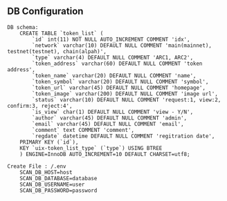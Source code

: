 ## DB Configuration
    DB schema:
        CREATE TABLE `token_list` (
            `id` int(11) NOT NULL AUTO_INCREMENT COMMENT 'idx',
            `network` varchar(10) DEFAULT NULL COMMENT 'main(mainnet), testnet(testnet), chain(alpah)',
            `type` varchar(4) DEFAULT NULL COMMENT 'ARC1, ARC2',
            `token_address` varchar(60) DEFAULT NULL COMMENT 'token address',
            `token_name` varchar(20) DEFAULT NULL COMMENT 'name',
            `token_symbol` varchar(20) DEFAULT NULL COMMENT 'symbol',
            `token_url` varchar(45) DEFAULT NULL COMMENT 'homepage',
            `token_image` varchar(200) DEFAULT NULL COMMENT 'image url',
            `status` varchar(10) DEFAULT NULL COMMENT 'request:1, view:2, confirm:3, reject:4',
            `is_view` char(1) DEFAULT NULL COMMENT 'view - Y/N',
            `author` varchar(45) DEFAULT NULL COMMENT 'admin',
            `email` varchar(45) DEFAULT NULL COMMENT 'email',
            `comment` text COMMENT 'comment',
            `regdate` datetime DEFAULT NULL COMMENT 'regitration date',
        PRIMARY KEY (`id`),
        KEY `uix-token_list_type` (`type`) USING BTREE
        ) ENGINE=InnoDB AUTO_INCREMENT=10 DEFAULT CHARSET=utf8;

    Create File : /.env
        SCAN_DB_HOST=host
        SCAN_DB_DATABASE=database
        SCAN_DB_USERNAME=user
        SCAN_DB_PASSWORD=password

